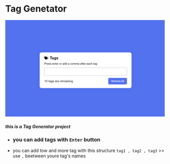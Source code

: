 # Tag Genetator
![preview](./preveiw.PNG)
##### this is a Tag Generator project
- ### you can add tags with ` Enter ` button

- you can add tow and more tag with this structure `tag1 , tag2 , tag3`  >> use `,` beetween youre tag's names
